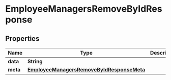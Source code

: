 

# EmployeeManagersRemoveByIdResponse


## Properties

| Name | Type | Description | Notes |
|------------ | ------------- | ------------- | -------------|
|**data** | **String** |  |  [optional] |
|**meta** | [**EmployeeManagersRemoveByIdResponseMeta**](EmployeeManagersRemoveByIdResponseMeta.md) |  |  [optional] |



